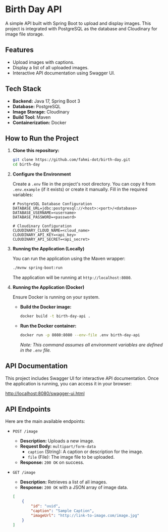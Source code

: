 # Birth Day API

A simple API built with Spring Boot to upload and display images. This project is integrated with PostgreSQL as the database and Cloudinary for image file storage.

## Features

-   Upload images with captions.
-   Display a list of all uploaded images.
-   Interactive API documentation using Swagger UI.

## Tech Stack

-   **Backend:** Java 17, Spring Boot 3
-   **Database:** PostgreSQL
-   **Image Storage:** Cloudinary
-   **Build Tool:** Maven
-   **Containerization:** Docker

## How to Run the Project

1.  **Clone this repository:**
    ```bash
    git clone https://github.com/fahmi-dot/birth-day.git
    cd birth-day
    ```

2.  **Configure the Environment**

    Create a `.env` file in the project's root directory. You can copy it from `.env.example` (if it exists) or create it manually. Fill in the required variables:

    ```env
    # PostgreSQL Database Configuration
    DATABASE_URL=jdbc:postgresql://<host>:<port>/<database>
    DATABASE_USERNAME=<username>
    DATABASE_PASSWORD=<password>

    # Cloudinary Configuration
    CLOUDINARY_CLOUD_NAME=<cloud_name>
    CLOUDINARY_API_KEY=<api_key>
    CLOUDINARY_API_SECRET=<api_secret>
    ```

3.  **Running the Application (Locally)**

    You can run the application using the Maven wrapper:

    ```bash
    ./mvnw spring-boot:run
    ```

    The application will be running at `http://localhost:8080`.

4.  **Running the Application (Docker)**

    Ensure Docker is running on your system.

    -   **Build the Docker image:**
        ```bash
        docker build -t birth-day-api .
        ```

    -   **Run the Docker container:**
        ```bash
        docker run -p 8080:8080 --env-file .env birth-day-api
        ```
        *Note: This command assumes all environment variables are defined in the `.env` file.*

## API Documentation

This project includes Swagger UI for interactive API documentation. Once the application is running, you can access it in your browser:

[http://localhost:8080/swagger-ui.html](http://localhost:8080/swagger-ui.html)

## API Endpoints

Here are the main available endpoints:

-   `POST /image`
    -   **Description:** Uploads a new image.
    -   **Request Body:** `multipart/form-data`
        -   `caption` (String): A caption or description for the image.
        -   `file` (File): The image file to be uploaded.
    -   **Response:** `200 OK` on success.

-   `GET /image`
    -   **Description:** Retrieves a list of all images.
    -   **Response:** `200 OK` with a JSON array of image data.
      ```json
      [
          {
              "id": "uuid",
              "caption": "Sample Caption",
              "imageUrl": "http://link-to-image.com/image.jpg"
          }
      ]
      ```